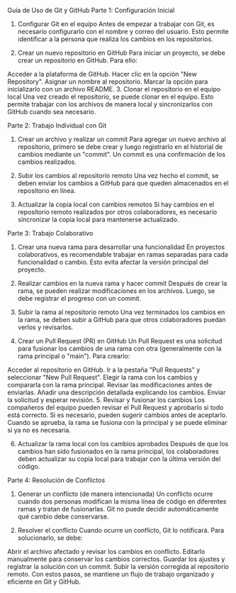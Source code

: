 Guía de Uso de Git y GitHub
Parte 1: Configuración Inicial
1. Configurar Git en el equipo
Antes de empezar a trabajar con Git, es necesario configurarlo con el nombre y correo del usuario. Esto permite identificar a la persona que realiza los cambios en los repositorios.

2. Crear un nuevo repositorio en GitHub
Para iniciar un proyecto, se debe crear un repositorio en GitHub. Para ello:

Acceder a la plataforma de GitHub.
Hacer clic en la opción "New Repository".
Asignar un nombre al repositorio.
Marcar la opción para inicializarlo con un archivo README.
3. Clonar el repositorio en el equipo local
Una vez creado el repositorio, se puede clonar en el equipo. Esto permite trabajar con los archivos de manera local y sincronizarlos con GitHub cuando sea necesario.

Parte 2: Trabajo Individual con Git
1. Crear un archivo y realizar un commit
Para agregar un nuevo archivo al repositorio, primero se debe crear y luego registrarlo en el historial de cambios mediante un "commit". Un commit es una confirmación de los cambios realizados.

2. Subir los cambios al repositorio remoto
Una vez hecho el commit, se deben enviar los cambios a GitHub para que queden almacenados en el repositorio en línea.

3. Actualizar la copia local con cambios remotos
Si hay cambios en el repositorio remoto realizados por otros colaboradores, es necesario sincronizar la copia local para mantenerse actualizado.

Parte 3: Trabajo Colaborativo
1. Crear una nueva rama para desarrollar una funcionalidad
En proyectos colaborativos, es recomendable trabajar en ramas separadas para cada funcionalidad o cambio. Esto evita afectar la versión principal del proyecto.

2. Realizar cambios en la nueva rama y hacer commit
Después de crear la rama, se pueden realizar modificaciones en los archivos. Luego, se debe registrar el progreso con un commit.

3. Subir la rama al repositorio remoto
Una vez terminados los cambios en la rama, se deben subir a GitHub para que otros colaboradores puedan verlos y revisarlos.

4. Crear un Pull Request (PR) en GitHub
Un Pull Request es una solicitud para fusionar los cambios de una rama con otra (generalmente con la rama principal o "main"). Para crearlo:

Acceder al repositorio en GitHub.
Ir a la pestaña "Pull Requests" y seleccionar "New Pull Request".
Elegir la rama con los cambios y compararla con la rama principal.
Revisar las modificaciones antes de enviarlas.
Añadir una descripción detallada explicando los cambios.
Enviar la solicitud y esperar revisión.
5. Revisar y fusionar los cambios
Los compañeros del equipo pueden revisar el Pull Request y aprobarlo si todo está correcto. Si es necesario, pueden sugerir cambios antes de aceptarlo. Cuando se aprueba, la rama se fusiona con la principal y se puede eliminar si ya no es necesaria.

6. Actualizar la rama local con los cambios aprobados
Después de que los cambios han sido fusionados en la rama principal, los colaboradores deben actualizar su copia local para trabajar con la última versión del código.

Parte 4: Resolución de Conflictos
1. Generar un conflicto (de manera intencionada)
Un conflicto ocurre cuando dos personas modifican la misma línea de código en diferentes ramas y tratan de fusionarlas. Git no puede decidir automáticamente qué cambio debe conservarse.

2. Resolver el conflicto
Cuando ocurre un conflicto, Git lo notificará. Para solucionarlo, se debe:

Abrir el archivo afectado y revisar los cambios en conflicto.
Editarlo manualmente para conservar los cambios correctos.
Guardar los ajustes y registrar la solución con un commit.
Subir la versión corregida al repositorio remoto.
Con estos pasos, se mantiene un flujo de trabajo organizado y eficiente en Git y GitHub.







